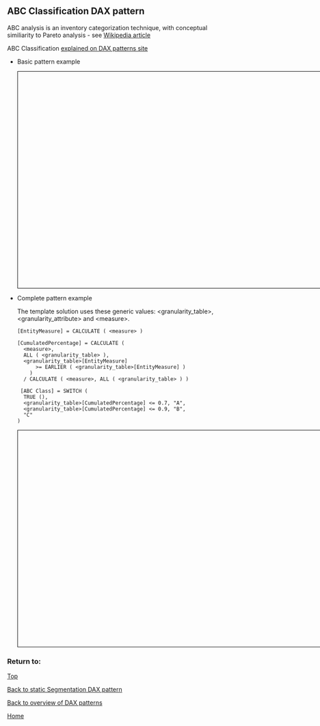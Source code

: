 <style>
    iframe {
      border: 1px solid black;
      width: 800px;
      height: 506px;
    }
</style>


## ABC Classification DAX pattern

ABC analysis is an inventory categorization technique, with conceptual similiarity to Pareto analysis - see [Wikipedia article](https://en.wikipedia.org/wiki/ABC_analysis)

ABC Classification [explained on DAX patterns site](https://www.daxpatterns.com/abc-classification/)

- Basic pattern example
    
    <iframe id="iframe-ss-1" title="static-segmentation-1" importance="low" allow="fullscreen"
    src=""></iframe>
    

- Complete pattern example
  
  The template solution uses these generic values: \<granularity_table>, \<granularity_attribute> and \<measure>.
  ```
  [EntityMeasure] = CALCULATE ( <measure> )
 
  [CumulatedPercentage] = CALCULATE (
    <measure>,
    ALL ( <granularity_table> ),
    <granularity_table>[EntityMeasure]
        >= EARLIER ( <granularity_table>[EntityMeasure] )
      )
    / CALCULATE ( <measure>, ALL ( <granularity_table> ) )
 
   [ABC Class] = SWITCH (
    TRUE (),
    <granularity_table>[CumulatedPercentage] <= 0.7, "A",
    <granularity_table>[CumulatedPercentage] <= 0.9, "B",
    "C"
  )
  ```
    <iframe id="iframe-ss-2" title="static-segmentation-1" importance="low"  allow="fullscreen" 
    src=""></iframe>
    

### Return to: 
[Top](#abc-classification-dax-pattern)
  
[Back to static Segmentation DAX pattern](/Power-BI-samples-DAX-patterns/segmentation-static)
  
[Back to overview of DAX patterns](/Power-BI-samples-DAX-patterns)
  
[Home](/.)
